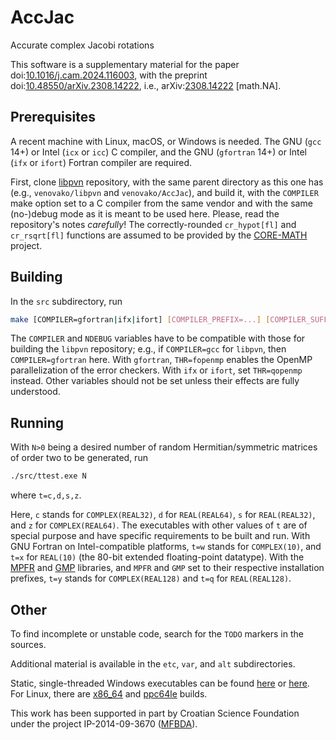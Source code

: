 # AccJac
Accurate complex Jacobi rotations

This software is a supplementary material for the paper
doi:[10.1016/j.cam.2024.116003](https://doi.org/10.1016/j.cam.2024.116003 "Accurate complex Jacobi rotations"),
with the preprint
doi:[10.48550/arXiv.2308.14222](https://doi.org/10.48550/arXiv.2308.14222 "Accurate complex Jacobi rotations"),
i.e., arXiv:[2308.14222](https://arxiv.org/abs/2308.14222 "Accurate complex Jacobi rotations") \[math.NA\].

## Prerequisites

A recent machine with Linux, macOS, or Windows is needed.
The GNU (`gcc` 14+) or Intel (`icx` or `icc`) C compiler, and the GNU (`gfortran` 14+) or Intel (`ifx` or `ifort`) Fortran compiler are required.

First, clone [libpvn](https://github.com/venovako/libpvn) repository, with the same parent directory as this one has (e.g., `venovako/libpvn` and `venovako/AccJac`), and build it, with the `COMPILER` make option set to a C compiler from the same vendor and with the same (no-)debug mode as it is meant to be used here.
Please, read the repository's notes *carefully*!
The correctly-rounded `cr_hypot[fl]` and `cr_rsqrt[fl]` functions are assumed to be provided by the [CORE-MATH](https://core-math.gitlabpages.inria.fr) project.

## Building

In the `src` subdirectory, run
```bash
make [COMPILER=gfortran|ifx|ifort] [COMPILER_PREFIX=...] [COMPILER_SUFFIX=...] [MARCH=...] [ABI=lp64|ilp64] [NDEBUG=g|0|1|2|3|...] [CUTOFF=0.8] [THR=frecursive|fopenmp] [LAPACK=...] [GMP=...] [MPFR=...] [PROFILE=...] [ANIMATE=ppe] [STATIC=...] [all|help|clean]
```

The `COMPILER` and `NDEBUG` variables have to be compatible with those for building the `libpvn` repository; e.g., if `COMPILER=gcc` for `libpvn`, then `COMPILER=gfortran` here.
With `gfortran`, `THR=fopenmp` enables the OpenMP parallelization of the error checkers.
With `ifx` or `ifort`, set `THR=qopenmp` instead.
Other variables should not be set unless their effects are fully understood.

## Running

With `N>0` being a desired number of random Hermitian/symmetric matrices of order two to be generated, run
```bash
./src/ttest.exe N
```
where `t=c,d,s,z`.

Here, `c` stands for `COMPLEX(REAL32)`, `d` for `REAL(REAL64)`, `s` for `REAL(REAL32)`, and `z` for `COMPLEX(REAL64)`.
The executables with other values of `t` are of special purpose and have specific requirements to be built and run.
With GNU Fortran on Intel-compatible platforms, `t=w` stands for `COMPLEX(10)`, and `t=x` for `REAL(10)` (the 80-bit extended floating-point datatype).
With the [MPFR](https://www.mpfr.org) and [GMP](https://gmplib.org) libraries, and `MPFR` and `GMP` set to their respective installation prefixes, `t=y` stands for `COMPLEX(REAL128)` and `t=q` for `REAL(REAL128)`.

## Other

To find incomplete or unstable code, search for the `TODO` markers in the sources.

Additional material is available in the `etc`, `var`, and `alt` subdirectories.

Static, single-threaded Windows executables can be found [here](https://web.math.pmf.unizg.hr/~venovako/venovako.exe) or [here](https://venovako.eu/venovako.exe).
For Linux, there are [x86_64](https://venovako.eu/x86_64) and [ppc64le](https://venovako.eu/ppc64le) builds.

This work has been supported in part by Croatian Science Foundation under the project IP-2014-09-3670 ([MFBDA](https://web.math.pmf.unizg.hr/mfbda/)).
